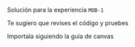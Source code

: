 Solución para la experiencia `MOB-1`

Te sugiero que revises el código y pruebes 

Importala siguiendo la guía de canvas